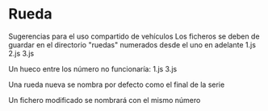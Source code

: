 # Rueda
Sugerencias para el uso compartido de vehículos 
Los ficheros se deben de guardar en el directorio "ruedas" numerados desde el uno en adelante 
1.js
2.js
3.js

Un hueco entre los número no funcionaría:
1.js
3.js

Una rueda nueva se nombra por defecto como el final de la serie

Un fichero modificado se nombrará con el mismo número


